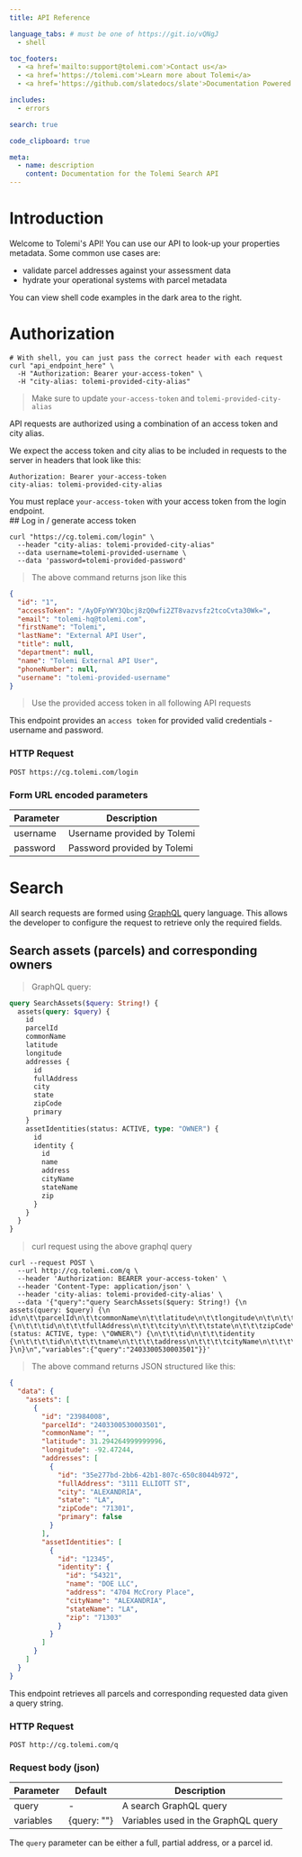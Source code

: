 ```yaml
---
title: API Reference

language_tabs: # must be one of https://git.io/vQNgJ
  - shell

toc_footers:
  - <a href='mailto:support@tolemi.com'>Contact us</a>
  - <a href='https://tolemi.com'>Learn more about Tolemi</a>
  - <a href='https://github.com/slatedocs/slate'>Documentation Powered by Slate</a>

includes:
  - errors

search: true

code_clipboard: true

meta:
  - name: description
    content: Documentation for the Tolemi Search API
---
```


# Introduction

Welcome to Tolemi's API! You can use our API to look-up your properties metadata. Some common use cases are:

- validate parcel addresses against your assessment data
- hydrate your operational systems with parcel metadata

You can view shell code examples in the dark area to the right.

# Authorization

```shell
# With shell, you can just pass the correct header with each request
curl "api_endpoint_here" \
  -H "Authorization: Bearer your-access-token" \
  -H "city-alias: tolemi-provided-city-alias"
```

> Make sure to update `your-access-token` and `tolemi-provided-city-alias`

API requests are authorized using a combination of an access token and city alias.

We expect the access token and city alias to be included in requests to the server in headers that look like this:

`Authorization: Bearer your-access-token` <br/>
`city-alias: tolemi-provided-city-alias`

<aside class="notice">
You must replace <code>your-access-token</code> with your access token from the login endpoint.
</aside>
## Log in / generate access token

```shell
curl "https://cg.tolemi.com/login" \
  --header "city-alias: tolemi-provided-city-alias"
  --data username=tolemi-provided-username \
  --data 'password=tolemi-provided-password'
```

> The above command returns json like this

```json
{
  "id": "1",
  "accessToken": "/AyDFpYWY3Qbcj8zQ0wfi2ZT8vazvsfz2tcoCvta30Wk=",
  "email": "tolemi-hq@tolemi.com",
  "firstName": "Tolemi",
  "lastName": "External API User",
  "title": null,
  "department": null,
  "name": "Tolemi External API User",
  "phoneNumber": null,
  "username": "tolemi-provided-username"
}
```

> Use the provided access token in all following API requests

This endpoint provides an <code>access token</code> for provided valid credentials - username and password.

### HTTP Request

`POST https://cg.tolemi.com/login`

### Form URL encoded parameters

| Parameter | Description                 |
| --------- | --------------------------- |
| username  | Username provided by Tolemi |
| password  | Password provided by Tolemi |

# Search

All search requests are formed using [GraphQL](https://graphql.org/) query language. This allows the developer to configure the request to retrieve only the required fields.

## Search assets (parcels) and corresponding owners

> GraphQL query:

```graphql
query SearchAssets($query: String!) {
  assets(query: $query) {
    id
    parcelId
    commonName
    latitude
    longitude
    addresses {
      id
      fullAddress
      city
      state
      zipCode
      primary
    }
    assetIdentities(status: ACTIVE, type: "OWNER") {
      id
      identity {
        id
        name
        address
        cityName
        stateName
        zip
      }
    }
  }
}
```

> curl request using the above graphql query

```shell
curl --request POST \
  --url http://cg.tolemi.com/q \
  --header 'Authorization: BEARER your-access-token' \
  --header 'Content-Type: application/json' \
  --header 'city-alias: tolemi-provided-city-alias' \
  --data '{"query":"query SearchAssets($query: String!) {\n  assets(query: $query) {\n    id\n\t\tparcelId\n\t\tcommonName\n\t\tlatitude\n\t\tlongitude\n\t\n\t\taddresses {\n\t\t\tid\n\t\t\tfullAddress\n\t\t\tcity\n\t\t\tstate\n\t\t\tzipCode\n\t\t\tprimary\n\t\t}\n\t\tassetIdentities (status: ACTIVE, type: \"OWNER\") {\n\t\t\tid\n\t\t\tidentity {\n\t\t\t\tid\n\t\t\t\tname\n\t\t\t\taddress\n\t\t\t\tcityName\n\t\t\t\tstateName\n\t\t\t\tzip\n\t\t\t}\n\t\t}\n  }\n}\n","variables":{"query":"2403300530003501"}}'
```

> The above command returns JSON structured like this:

```json
{
  "data": {
    "assets": [
      {
        "id": "23984008",
        "parcelId": "2403300530003501",
        "commonName": "",
        "latitude": 31.294264999999996,
        "longitude": -92.47244,
        "addresses": [
          {
            "id": "35e277bd-2bb6-42b1-807c-650c8044b972",
            "fullAddress": "3111 ELLIOTT ST",
            "city": "ALEXANDRIA",
            "state": "LA",
            "zipCode": "71301",
            "primary": false
          }
        ],
        "assetIdentities": [
          {
            "id": "12345",
            "identity": {
              "id": "54321",
              "name": "DOE LLC",
              "address": "4704 McCrory Place",
              "cityName": "ALEXANDRIA",
              "stateName": "LA",
              "zip": "71303"
            }
          }
        ]
      }
    ]
  }
}
```

This endpoint retrieves all parcels and corresponding requested data given a query string.

### HTTP Request

`POST http://cg.tolemi.com/q`

### Request body (json)

| Parameter | Default     | Description                         |
| --------- | ----------- | ----------------------------------- |
| query     | -           | A search GraphQL query              |
| variables | {query: ""} | Variables used in the GraphQL query |

The <code>query</code> parameter can be either a full, partial address, or a parcel id.
